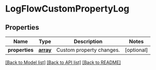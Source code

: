 # LogFlowCustomPropertyLog

## Properties
Name | Type | Description | Notes
------------ | ------------- | ------------- | -------------
**properties** | [**array**](.md) | Custom property changes. | [optional] 

[[Back to Model list]](../README.md#documentation-for-models) [[Back to API list]](../README.md#documentation-for-api-endpoints) [[Back to README]](../README.md)

